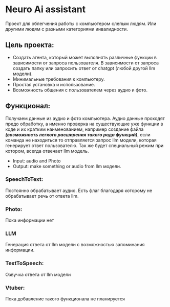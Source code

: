 # Neuro Ai assistant

Проект для облегчения работы с компьютером слепым людям. 
Или другими людям с разными категориями инвалидности.

## Цель проекта:

- Создать агента, который может выполнять различные функции в зависимости от 
запроса пользователя. В зависимости от запроса создать папку или 
запросить ответ от chatgpt (любой другой llm модели).
- Минимальные требования к компьютеру.
- Простая установка и использование.
- Возможность общения с пользователем через аудио и фото.

## Функционал:

Получаем данные из аудио и фото компьютера. Аудио данные проходят предо 
обработку, а именно проверка на существующие уже функции в коде и их кратким
наименованием, например создание файла _**(возможность легкого расширения 
такого рода функций)**_, если команда не находиться то отправляется запрос llm 
модели, которая генерирует ответ пользователю. Так же будет специальный режим 
при котором, всегда отвечает llm модель. 

- Input: audio and Photo
- Output: make something or audio from llm модели.

### SpeechToText:

Постоянно обрабатывает аудио. Есть флаг благодаря которому не обрабатывает
речь от ответа llm.

### Photo:

Пока информации нет

### LLM

Генерация ответа от llm модели с возможностью запоминания информации.

### TextToSpeech:

Озвучка ответа от llm модели

### Vtuber:

Пока добавление такого функционала не планируется

